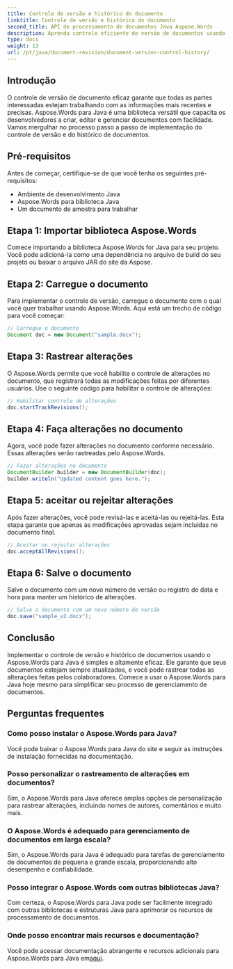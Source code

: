 ```yaml
---
title: Controle de versão e histórico do documento
linktitle: Controle de versão e histórico do documento
second_title: API de processamento de documentos Java Aspose.Words
description: Aprenda controle eficiente de versão de documentos usando Aspose.Words para Java. Gerencie alterações, colabore perfeitamente e rastreie revisões sem esforço.
type: docs
weight: 13
url: /pt/java/document-revision/document-version-control-history/
---
```


## Introdução

O controle de versão de documento eficaz garante que todas as partes interessadas estejam trabalhando com as informações mais recentes e precisas. Aspose.Words para Java é uma biblioteca versátil que capacita os desenvolvedores a criar, editar e gerenciar documentos com facilidade. Vamos mergulhar no processo passo a passo de implementação do controle de versão e do histórico de documentos.

## Pré-requisitos

Antes de começar, certifique-se de que você tenha os seguintes pré-requisitos:

- Ambiente de desenvolvimento Java
- Aspose.Words para biblioteca Java
- Um documento de amostra para trabalhar

## Etapa 1: Importar biblioteca Aspose.Words

Comece importando a biblioteca Aspose.Words for Java para seu projeto. Você pode adicioná-la como uma dependência no arquivo de build do seu projeto ou baixar o arquivo JAR do site da Aspose.

## Etapa 2: Carregue o documento

Para implementar o controle de versão, carregue o documento com o qual você quer trabalhar usando Aspose.Words. Aqui está um trecho de código para você começar:

```java
// Carregue o documento
Document doc = new Document("sample.docx");
```

## Etapa 3: Rastrear alterações

O Aspose.Words permite que você habilite o controle de alterações no documento, que registrará todas as modificações feitas por diferentes usuários. Use o seguinte código para habilitar o controle de alterações:

```java
// Habilitar controle de alterações
doc.startTrackRevisions();
```

## Etapa 4: Faça alterações no documento

Agora, você pode fazer alterações no documento conforme necessário. Essas alterações serão rastreadas pelo Aspose.Words.

```java
// Fazer alterações no documento
DocumentBuilder builder = new DocumentBuilder(doc);
builder.writeln("Updated content goes here.");
```

## Etapa 5: aceitar ou rejeitar alterações

Após fazer alterações, você pode revisá-las e aceitá-las ou rejeitá-las. Esta etapa garante que apenas as modificações aprovadas sejam incluídas no documento final.

```java
// Aceitar ou rejeitar alterações
doc.acceptAllRevisions();
```

## Etapa 6: Salve o documento

Salve o documento com um novo número de versão ou registro de data e hora para manter um histórico de alterações.

```java
// Salve o documento com um novo número de versão
doc.save("sample_v2.docx");
```

## Conclusão

Implementar o controle de versão e histórico de documentos usando o Aspose.Words para Java é simples e altamente eficaz. Ele garante que seus documentos estejam sempre atualizados, e você pode rastrear todas as alterações feitas pelos colaboradores. Comece a usar o Aspose.Words para Java hoje mesmo para simplificar seu processo de gerenciamento de documentos.

## Perguntas frequentes

### Como posso instalar o Aspose.Words para Java?

Você pode baixar o Aspose.Words para Java do site e seguir as instruções de instalação fornecidas na documentação.

### Posso personalizar o rastreamento de alterações em documentos?

Sim, o Aspose.Words para Java oferece amplas opções de personalização para rastrear alterações, incluindo nomes de autores, comentários e muito mais.

### O Aspose.Words é adequado para gerenciamento de documentos em larga escala?

Sim, o Aspose.Words para Java é adequado para tarefas de gerenciamento de documentos de pequena e grande escala, proporcionando alto desempenho e confiabilidade.

### Posso integrar o Aspose.Words com outras bibliotecas Java?

Com certeza, o Aspose.Words para Java pode ser facilmente integrado com outras bibliotecas e estruturas Java para aprimorar os recursos de processamento de documentos.

### Onde posso encontrar mais recursos e documentação?

 Você pode acessar documentação abrangente e recursos adicionais para Aspose.Words para Java em[aqui](https://reference.aspose.com/words/java/).